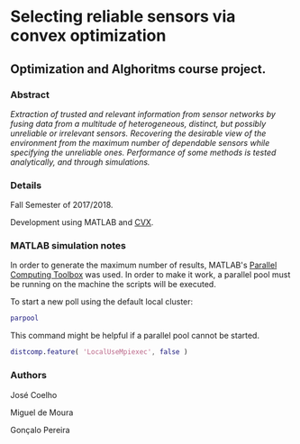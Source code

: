 # Selecting reliable sensors via convex optimization

## Optimization and Alghoritms course project.

### Abstract
*Extraction of trusted and relevant information from sensor networks by fusing data from a multitude of heterogeneous, distinct, but possibly unreliable or irrelevant sensors. Recovering the desirable view of the environment from the maximum number of dependable sensors while specifying the unreliable ones. Performance of some methods is tested analytically, and through simulations.*

### Details
Fall Semester of 2017/2018.

Development using MATLAB and [CVX].

### MATLAB simulation notes
In order to generate the maximum number of results, MATLAB's [Parallel Computing Toolbox] was used. In order to make it work, a parallel pool must be running on the machine the scripts will be executed.

To start a new poll using the default local cluster:
```matlab
parpool
```

This command might be helpful if a parallel pool cannot be started.

```matlab
distcomp.feature( 'LocalUseMpiexec', false )
```




### Authors
José Coelho

Miguel de Moura

Gonçalo Pereira

   [CVX]: <http://cvxr.com/>
   [Parallel Computing Toolbox]: <https://www.mathworks.com/products/parallel-computing.html/>